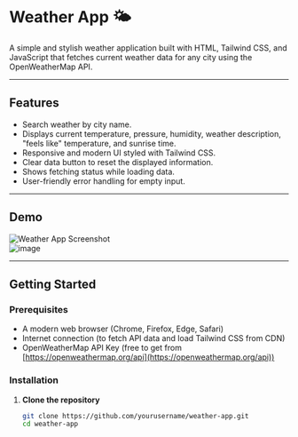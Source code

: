 # Weather App 🌤️

A simple and stylish weather application built with HTML, Tailwind CSS, and JavaScript that fetches current weather data for any city using the OpenWeatherMap API.

---

## Features

- Search weather by city name.
- Displays current temperature, pressure, humidity, weather description, "feels like" temperature, and sunrise time.
- Responsive and modern UI styled with Tailwind CSS.
- Clear data button to reset the displayed information.
- Shows fetching status while loading data.
- User-friendly error handling for empty input.

---

## Demo

![Weather App Screenshot](screenshot.png)  
![image](https://github.com/user-attachments/assets/cbff49bf-6fdf-4c86-8b0d-a52f0a7fc982)


---

## Getting Started

### Prerequisites

- A modern web browser (Chrome, Firefox, Edge, Safari)
- Internet connection (to fetch API data and load Tailwind CSS from CDN)
- OpenWeatherMap API Key (free to get from [https://openweathermap.org/api](https://openweathermap.org/api))

### Installation

1. **Clone the repository**

   ```bash
   git clone https://github.com/yourusername/weather-app.git
   cd weather-app
